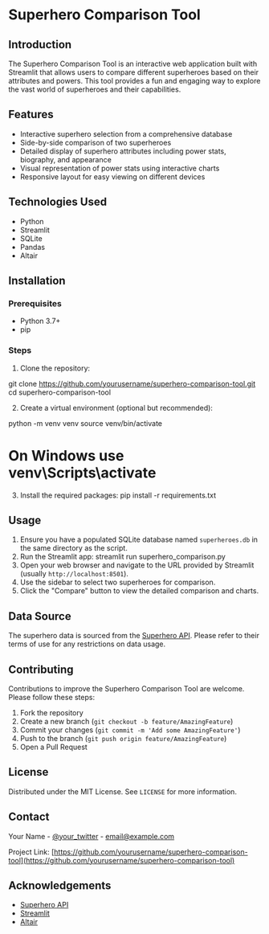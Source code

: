 # Superhero Comparison Tool

## Introduction
The Superhero Comparison Tool is an interactive web application built with Streamlit that allows users to compare different superheroes based on their attributes and powers. This tool provides a fun and engaging way to explore the vast world of superheroes and their capabilities.

## Features
- Interactive superhero selection from a comprehensive database
- Side-by-side comparison of two superheroes
- Detailed display of superhero attributes including power stats, biography, and appearance
- Visual representation of power stats using interactive charts
- Responsive layout for easy viewing on different devices

## Technologies Used
- Python
- Streamlit
- SQLite
- Pandas
- Altair

## Installation

### Prerequisites
- Python 3.7+
- pip

### Steps
1. Clone the repository: 

git clone https://github.com/yourusername/superhero-comparison-tool.git 
cd superhero-comparison-tool

2. Create a virtual environment (optional but recommended): 

python -m venv venv source venv/bin/activate 
# On Windows use venv\Scripts\activate

3. Install the required packages: pip install -r requirements.txt

## Usage
1. Ensure you have a populated SQLite database named `superheroes.db` in the same directory as the script.
2. Run the Streamlit app: streamlit run superhero_comparison.py
3. Open your web browser and navigate to the URL provided by Streamlit (usually `http://localhost:8501`).
4. Use the sidebar to select two superheroes for comparison.
5. Click the "Compare" button to view the detailed comparison and charts.

## Data Source
The superhero data is sourced from the [Superhero API](https://superheroapi.com/). Please refer to their terms of use for any restrictions on data usage.

## Contributing
Contributions to improve the Superhero Comparison Tool are welcome. Please follow these steps:

1. Fork the repository
2. Create a new branch (`git checkout -b feature/AmazingFeature`)
3. Commit your changes (`git commit -m 'Add some AmazingFeature'`)
4. Push to the branch (`git push origin feature/AmazingFeature`)
5. Open a Pull Request

## License
Distributed under the MIT License. See `LICENSE` for more information.

## Contact
Your Name - [@your_twitter](https://twitter.com/your_twitter) - email@example.com

Project Link: [https://github.com/yourusername/superhero-comparison-tool](https://github.com/yourusername/superhero-comparison-tool)

## Acknowledgements
- [Superhero API](https://superheroapi.com/)
- [Streamlit](https://streamlit.io/)
- [Altair](https://altair-viz.github.io/)
